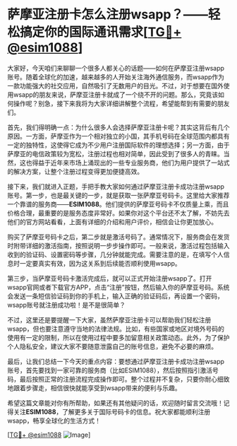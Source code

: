# 萨摩亚注册卡怎么注册wsapp？——轻松搞定你的国际通讯需求[[TG💪+ @esim1088](https://t.me/s/esim1088)]

大家好，今天咱们来聊聊一个很多人都关心的话题——如何在萨摩亚注册wsapp账号。随着全球化的加速，越来越多的人开始关注海外通信服务，而wsapp作为一款功能强大的社交应用，自然吸引了无数用户的目光。不过，对于想要在国外使用wsapp的朋友来说，萨摩亚注册卡就成了一个绕不开的问题。那么，究竟该如何操作呢？别急，接下来我将为大家详细讲解整个流程，希望能帮到有需要的朋友们。

首先，我们得明确一点：为什么很多人会选择萨摩亚注册卡呢？其实这背后有几个原因。一方面，萨摩亚作为一个相对独立的小国，其手机号码在全球范围内都具有一定的独特性，这使得它成为不少用户注册国际软件的理想选择；另一方面，由于萨摩亚的电信政策较为宽松，注册过程也相对简单，因此受到了很多人的青睐。当然，这也得益于近年来市场上涌现出的一些专业服务商，他们为用户提供了一站式的解决方案，让整个注册过程变得更加便捷高效。

接下来，我们就进入正题，手把手教大家如何通过萨摩亚注册卡成功注册wsapp账号。第一步，也是最关键的一步，就是获取一张萨摩亚号码卡。这里给大家推荐一个靠谱的服务商——**ESIM1088**。他们提供的萨摩亚号码卡不仅质量上乘，而且价格合理，最重要的是服务态度非常好。如果你对这个平台还不太了解，不妨先去他们的官方网站看看，上面有详细的介绍和用户评价，相信会让你更加放心。

购买了萨摩亚号码卡之后，第二步就是激活号码了。通常情况下，服务商会在发货时附带详细的激活指南，按照说明一步步操作即可。一般来说，激活过程包括输入收到的验证码、设置密码等步骤，几分钟就能完成。需要注意的是，在填写个人信息时一定要真实有效，因为这关系到后续能否顺利使用wsapp。

第三步，当萨摩亚号码卡激活完成后，就可以正式开始注册wsapp了。打开wsapp官网或者下载官方APP，点击“注册”按钮，然后输入你的萨摩亚号码。系统会发送一条短信验证码到你的手机上，输入正确的验证码后，再设置一个密码，wsapp账号就注册成功啦！是不是很简单？

不过，这里还是要提醒一下大家，虽然萨摩亚注册卡可以帮助我们轻松注册wsapp，但也要注意遵守当地的法律法规。比如，有些国家或地区对境外号码的使用有一定的限制，所以在使用过程中要多加留意相关政策动态。此外，为了保护个人隐私安全，建议大家不要随意泄露自己的账号信息，避免不必要的麻烦。

最后，让我们总结一下今天的重点内容：要想通过萨摩亚注册卡成功注册wsapp账号，首先要找到一家可靠的服务商（比如ESIM1088），然后按照指引激活号码，最后按照正常的注册流程完成操作即可。整个过程并不复杂，只要你耐心细致地跟着步骤走，相信很快就能享受到wsapp带来的便利与乐趣。

希望这篇文章能对你有所帮助，如果还有其他疑问的话，欢迎随时留言交流哦！记得关注**ESIM1088**，了解更多关于国际号码卡的信息。祝大家都能顺利注册wsapp，畅享全球化的生活方式！

[[TG💪+ @esim1088](https://t.me/s/esim1088) ![Image](https://i.postimg.cc/4NQfJmqS/Snipaste-2025-05-13-00-14-12.png)]